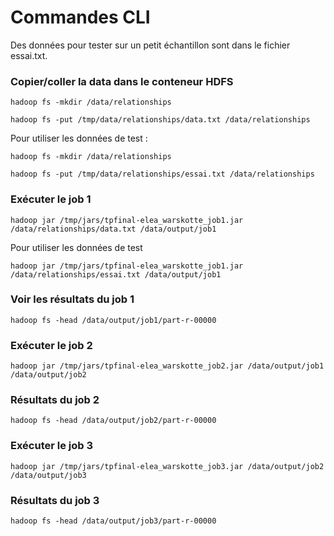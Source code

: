 # Commandes CLI

Des données pour tester sur un petit échantillon sont dans le fichier essai.txt.

### Copier/coller la data dans le conteneur HDFS

    hadoop fs -mkdir /data/relationships

    hadoop fs -put /tmp/data/relationships/data.txt /data/relationships

Pour utiliser les données de test :

    hadoop fs -mkdir /data/relationships

    hadoop fs -put /tmp/data/relationships/essai.txt /data/relationships

### Exécuter le job 1

    hadoop jar /tmp/jars/tpfinal-elea_warskotte_job1.jar /data/relationships/data.txt /data/output/job1

Pour utiliser les données de test

    hadoop jar /tmp/jars/tpfinal-elea_warskotte_job1.jar /data/relationships/essai.txt /data/output/job1

### Voir les résultats du job 1

    hadoop fs -head /data/output/job1/part-r-00000

### Exécuter le job 2

    hadoop jar /tmp/jars/tpfinal-elea_warskotte_job2.jar /data/output/job1 /data/output/job2

### Résultats du job 2

    hadoop fs -head /data/output/job2/part-r-00000

### Exécuter le job 3

    hadoop jar /tmp/jars/tpfinal-elea_warskotte_job3.jar /data/output/job2 /data/output/job3

### Résultats du job 3

    hadoop fs -head /data/output/job3/part-r-00000